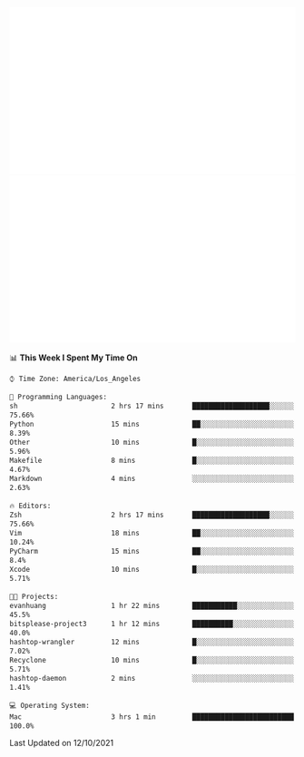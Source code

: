 <a href="https://github.com/jstrieb/github-stats">
 
![](https://github.com/evanhuang117/github-stats/blob/master/generated/overview.svg)
![](https://github.com/evanhuang117/github-stats/blob/master/generated/languages.svg)

</a>

<!--START_SECTION:waka-->
📊 **This Week I Spent My Time On** 

```text
⌚︎ Time Zone: America/Los_Angeles

💬 Programming Languages: 
sh                       2 hrs 17 mins       ███████████████████░░░░░░   75.66% 
Python                   15 mins             ██░░░░░░░░░░░░░░░░░░░░░░░   8.39% 
Other                    10 mins             █░░░░░░░░░░░░░░░░░░░░░░░░   5.96% 
Makefile                 8 mins              █░░░░░░░░░░░░░░░░░░░░░░░░   4.67% 
Markdown                 4 mins              ░░░░░░░░░░░░░░░░░░░░░░░░░   2.63%

🔥 Editors: 
Zsh                      2 hrs 17 mins       ███████████████████░░░░░░   75.66% 
Vim                      18 mins             ██░░░░░░░░░░░░░░░░░░░░░░░   10.24% 
PyCharm                  15 mins             ██░░░░░░░░░░░░░░░░░░░░░░░   8.4% 
Xcode                    10 mins             █░░░░░░░░░░░░░░░░░░░░░░░░   5.71%

🐱‍💻 Projects: 
evanhuang                1 hr 22 mins        ███████████░░░░░░░░░░░░░░   45.5% 
bitsplease-project3      1 hr 12 mins        ██████████░░░░░░░░░░░░░░░   40.0% 
hashtop-wrangler         12 mins             █░░░░░░░░░░░░░░░░░░░░░░░░   7.02% 
Recyclone                10 mins             █░░░░░░░░░░░░░░░░░░░░░░░░   5.71% 
hashtop-daemon           2 mins              ░░░░░░░░░░░░░░░░░░░░░░░░░   1.41%

💻 Operating System: 
Mac                      3 hrs 1 min         █████████████████████████   100.0%

```


 Last Updated on 12/10/2021
<!--END_SECTION:waka-->
